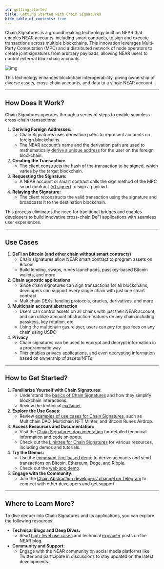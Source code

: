 ```yaml
---
id: getting-started
title: Getting Started with Chain Signatures
hide_table_of_contents: true
---
```


Chain Signatures is a groundbreaking technology built on NEAR that enables NEAR accounts, including smart contracts, to sign and execute transactions across multiple blockchains. This innovation leverages Multi-Party Computation (MPC) and a distributed network of node operators to create joint signatures from arbitrary payloads, allowing NEAR users to control external blockchain accounts. 

![img](https://pages.near.org/wp-content/uploads/2024/02/acct-abstraction-blog-1.png)

This technology enhances blockchain interoperability, giving ownership of diverse assets, cross-chain accounts, and data to a single NEAR account.

---

## How Does It Work?

Chain Signatures operates through a series of steps to enable seamless cross-chain transactions:

1. **Deriving Foreign Addresses:**  
   * Chain Signatures uses derivation paths to represent accounts on foreign blockchains.  
   * The NEAR account’s name and the derivation path are used to mathematically [derive a unique address](https://docs.near.org/concepts/abstraction/chain-signatures\#derivation-paths-one-account-multiple-chains) for the user on the foreign blockchain.  
2. **Creating the Transaction:**  
   * The client constructs the hash of the transaction to be signed, which varies by the target blockchain.  
3. **Requesting the Signature:**  
   * A NEAR account or smart contract calls the sign method of the MPC smart contract ([v1.signer](https://nearblocks.io/address/v1.signer))  to sign a payload.  
4. **Relaying the Signature:**  
   * The client reconstructs the valid transaction using the signature and broadcasts it to the destination blockchain.

This process eliminates the need for traditional bridges and enables developers to build innovative cross-chain DeFi applications with seamless user experiences.

---

## Use Cases

1. **DeFi on Bitcoin (and other chain without smart contracts)**  
   * Chain signatures allow NEAR smart contract to program assets on Bitcoin  
   * Build lending, swaps, runes launchpads, passkey-based Bitcoin wallets, and more  
2. **Chain agnostic applications**  
   * Since chain signatures can sign transactions for all blockchains, developers can support every single chain with just one smart contract  
   * Multichain DEXs, lending protocols, oracles, derivatives, and more  
3. **Multichain account abstraction**   
   * Users can control assets on all chains with just their NEAR account, and can utilize account abstraction features on any chain including passkeys, key rotation, etc  
   * Using the multichain gas relayer, users can pay for gas fees on any chain using USDC  
4. **Privacy**  
   * Chain signatures can be used to encrypt and decrypt information in a programmatic way  
   * This enables privacy applications, and even decrypting information based on ownership of assets/NFTs

---

## How to Get Started?

1. **Familiarize Yourself with Chain Signatures:**  
   * Understand the [basics of Chain Signatures](https://docs.near.org/concepts/abstraction/chain-signatures) and how they simplify blockchain interactions.  
   * Review the technical [explainer](https://near.org/blog/unlocking-web3-usability-with-account-aggregation).  
2. **Explore the Use Cases:**  
   * Review [examples of use cases for Chain Signatures](https://pages.near.org/blog/unlocking-multichain-web3-with-near-chain-signatures/), such as Multichain DAO, Multichain NFT Minter, and Bitcoin Runes Airdrop.  
3. **Access Resources and Documentation:**  
   * Visit the [Chain Signatures documentation](https://docs.near.org/build/chain-abstraction/chain-signatures) for detailed technical information and code snippets.  
   * Check out the [Linktree for Chain Signatures](https://linktr.ee/chainsignatures) for various resources, including demos and tutorials.  
4. **Try the Demos:**  
   * Use the [command-line-based demo](https://github.com/near-examples/chainsig-script) to derive accounts and send transactions on Bitcoin, Ethereum, Doge, and Ripple.  
   * Check out the [web app demo](https://github.com/near-examples/near-multichain/tree/main).  
5. **Engage with the Community:**  
   * Join the [Chain Abstraction developers’ channel on Telegram](https://t.me/chain\_abstraction) to connect with other developers and get support.

---

## Where to Learn More?

To dive deeper into Chain Signatures and its applications, you can explore the following resources:

* **Technical Blogs and Deep Dives:**  
  * Read [high-level use cases](https://pages.near.org/blog/unlocking-multichain-web3-with-near-chain-signatures) and technical [explainer](https://near.org/blog/unlocking-web3-usability-with-account-aggregation) posts on the NEAR blog.  
* **Community and Support:**  
  * Engage with the NEAR community on social media platforms like Twitter and participate in discussions to stay updated on the latest developments.